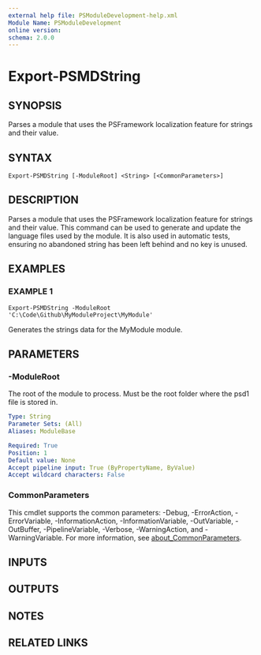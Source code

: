```yaml
---
external help file: PSModuleDevelopment-help.xml
Module Name: PSModuleDevelopment
online version:
schema: 2.0.0
---
```


# Export-PSMDString

## SYNOPSIS
Parses a module that uses the PSFramework localization feature for strings and their value.

## SYNTAX

```
Export-PSMDString [-ModuleRoot] <String> [<CommonParameters>]
```

## DESCRIPTION
Parses a module that uses the PSFramework localization feature for strings and their value.
This command can be used to generate and update the language files used by the module.
It is also used in automatic tests, ensuring no abandoned string has been left behind and no key is unused.

## EXAMPLES

### EXAMPLE 1
```
Export-PSMDString -ModuleRoot 'C:\Code\Github\MyModuleProject\MyModule'
```

Generates the strings data for the MyModule module.

## PARAMETERS

### -ModuleRoot
The root of the module to process.
Must be the root folder where the psd1 file is stored in.

```yaml
Type: String
Parameter Sets: (All)
Aliases: ModuleBase

Required: True
Position: 1
Default value: None
Accept pipeline input: True (ByPropertyName, ByValue)
Accept wildcard characters: False
```

### CommonParameters
This cmdlet supports the common parameters: -Debug, -ErrorAction, -ErrorVariable, -InformationAction, -InformationVariable, -OutVariable, -OutBuffer, -PipelineVariable, -Verbose, -WarningAction, and -WarningVariable. For more information, see [about_CommonParameters](http://go.microsoft.com/fwlink/?LinkID=113216).

## INPUTS

## OUTPUTS

## NOTES

## RELATED LINKS

